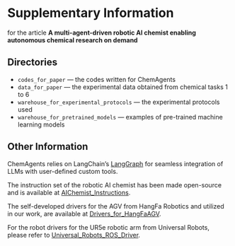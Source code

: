 # Supplementary Information

for the article **A multi-agent-driven robotic AI chemist enabling autonomous chemical research on demand** 

## Directories

* `codes_for_paper` — the codes written for ChemAgents
* `data_for_paper` — the experimental data obtained from chemical tasks 1 to 6
* `warehouse_for_experimental_protocols` — the experimental protocols used
* `warehouse_for_pretrained_models` — examples of pre-trained machine learning models

## Other Information

ChemAgents relies on LangChain’s [LangGraph](https://www.langchain.com/langgraph) for seamless integration of LLMs with user-defined custom tools.

The instruction set of the robotic AI chemist has been made open-source and is available at [AIChemist_Instructions](https://aichem.ustc.edu.cn/AIChemistAtUSTC/AIChemist_Instructions).

The self-developed drivers for the AGV from HangFa Robotics and utilized in our work, are available at [Drivers_for_HangFaAGV](https://git.lug.ustc.edu.cn/ST/Drivers_for_HangFaAGV).

For the robot drivers for the UR5e robotic arm from Universal Robots, please refer to [Universal_Robots_ROS_Driver](https://github.com/UniversalRobots/Universal_Robots_ROS_Driver).
